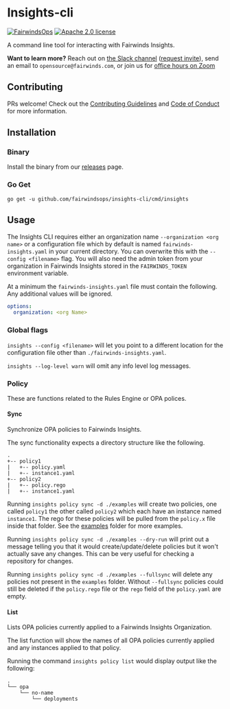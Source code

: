 # Insights-cli

[![FairwindsOps](https://circleci.com/gh/FairwindsOps/insights-cli.svg?style=svg)](https://circleci.com/gh/FairwindsOps/insights-cli)
[![Apache 2.0 license](https://img.shields.io/badge/license-Apache2-brightgreen.svg)](https://opensource.org/licenses/Apache-2.0)

A command line tool for interacting with Fairwinds Insights.

**Want to learn more?** Reach out on [the Slack channel](https://fairwindscommunity.slack.com/messages/fairwinds-insights) ([request invite](https://join.slack.com/t/fairwindscommunity/shared_invite/zt-e3c6vj4l-3lIH6dvKqzWII5fSSFDi1g)), send an email to `opensource@fairwinds.com`, or join us for [office hours on Zoom](https://fairwindscommunity.slack.com/messages/office-hours)


## Contributing

PRs welcome! Check out the [Contributing Guidelines](CONTRIBUTING.md) and
[Code of Conduct](CODE_OF_CONDUCT.md) for more information.

## Installation

### Binary

Install the binary from our [releases](https://github.com/FairwindsOps/insights-cli/releases) page.

### Go Get

```
go get -u github.com/fairwindsops/insights-cli/cmd/insights
```

## Usage

The Insights CLI requires either an organization name `--organization <org name>` or a configuration file which by default is named `fairwinds-insights.yaml` in your current directory. You can overwrite this with the `--config <filename>` flag. You will also need the admin token from your organization in Fairwinds Insights stored in the `FAIRWINDS_TOKEN` environment variable.

At a minimum the `fairwinds-insights.yaml` file must contain the following. Any additional values will be ignored.

```yaml
options:
  organization: <org Name>
```

### Global flags

`insights --config <filename>` will let you point to a different location for the configuration file other than `./fairwinds-insights.yaml`.

`insights --log-level warn` will omit any info level log messages.

### Policy

These are functions related to the Rules Engine or OPA polices.

#### Sync

Synchronize OPA policies to Fairwinds Insights.

The sync functionality expects a directory structure like the following.

```
.
+-- policy1
|   +-- policy.yaml
|   +-- instance1.yaml
+-- policy2
|   +-- policy.rego
|   +-- instance1.yaml
```

Running `insights policy sync -d ./examples` will create two policies, one called `policy1` the other called `policy2` which each have an instance named `instance1`. The rego for these policies will be pulled from the `policy.x` file inside that folder. See the [examples](https://github.com/FairwindsOps/insights-plugins/tree/master/plugins/opa/examples) folder for more examples.

Running `insights policy sync -d ./examples --dry-run` will print out a message telling you that it would create/update/delete policies but it won't actually save any changes. This can be very useful for checking a repository for changes.

Running `insights policy sync -d ./examples --fullsync` will delete any policies not present in the `examples` folder. Without `--fullsync` policies could still be deleted if the `policy.rego` file or the `rego` field of the `policy.yaml` are empty.

#### List

Lists OPA policies currently applied to a Fairwinds Insights Organization.

The list function will show the names of all OPA policies currently applied and any instances applied to that policy.

Running the command `insights policy list` would display output like the following:

```
.
└── opa
    └── no-name
        └── deployments
```
